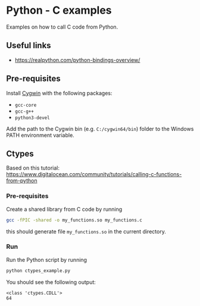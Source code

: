 # Python - C examples

Examples on how to call C code from Python.

## Useful links

- https://realpython.com/python-bindings-overview/

## Pre-requisites

Install [Cygwin](https://www.cygwin.com/) with the following packages:

- `gcc-core`
- `gcc-g++`
- `python3-devel`

Add the path to the Cygwin bin (e.g. `C:/cygwin64/bin`) folder to the Windows PATH environment variable.

## Ctypes

Based on this tutorial: https://www.digitalocean.com/community/tutorials/calling-c-functions-from-python

### Pre-requisites

Create a shared library from C code by running

```bash
gcc -fPIC -shared -o my_functions.so my_functions.c
```

this should generate file `my_functions.so` in the current directory.

### Run

Run the Python script by running

```bash
python ctypes_example.py
```

You should see the following output:

```
<class 'ctypes.CDLL'>
64
```